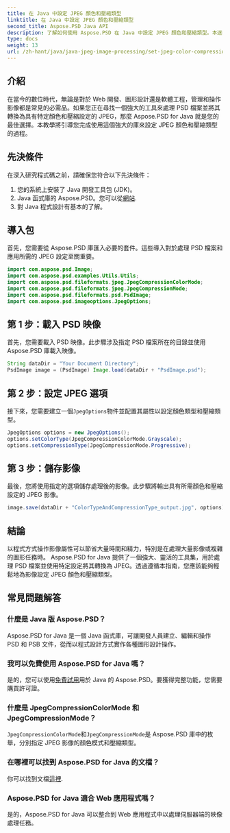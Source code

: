 ```yaml
---
title: 在 Java 中設定 JPEG 顏色和壓縮類型
linktitle: 在 Java 中設定 JPEG 顏色和壓縮類型
second_title: Aspose.PSD Java API
description: 了解如何使用 Aspose.PSD 在 Java 中設定 JPEG 顏色和壓縮類型。本逐步指南使影像處理變得簡單且有效率。
type: docs
weight: 13
url: /zh-hant/java/java-jpeg-image-processing/set-jpeg-color-compression-type-java/
---
```

## 介紹
在當今的數位時代，無論是對於 Web 開發、圖形設計還是軟體工程，管理和操作影像都是常見的必需品。如果您正在尋找一個強大的工具來處理 PSD 檔案並將其轉換為具有特定顏色和壓縮設定的 JPEG，那麼 Aspose.PSD for Java 就是您的最佳選擇。本教學將引導您完成使用這個強大的庫來設定 JPEG 顏色和壓縮類型的過程。
## 先決條件
在深入研究程式碼之前，請確保您符合以下先決條件：
1. 您的系統上安裝了 Java 開發工具包 (JDK)。
2.  Java 函式庫的 Aspose.PSD。您可以從[網站](https://releases.aspose.com/psd/java/).
3. 對 Java 程式設計有基本的了解。
## 導入包
首先，您需要從 Aspose.PSD 庫匯入必要的套件。這些導入對於處理 PSD 檔案和應用所需的 JPEG 設定至關重要。
```java
import com.aspose.psd.Image;
import com.aspose.psd.examples.Utils.Utils;
import com.aspose.psd.fileformats.jpeg.JpegCompressionColorMode;
import com.aspose.psd.fileformats.jpeg.JpegCompressionMode;
import com.aspose.psd.fileformats.psd.PsdImage;
import com.aspose.psd.imageoptions.JpegOptions;
```
## 第 1 步：載入 PSD 映像
首先，您需要載入 PSD 映像。此步驟涉及指定 PSD 檔案所在的目錄並使用 Aspose.PSD 庫載入映像。
```java
String dataDir = "Your Document Directory";
PsdImage image = (PsdImage) Image.load(dataDir + "PsdImage.psd");
```
## 第 2 步：設定 JPEG 選項
接下來，您需要建立一個`JpegOptions`物件並配置其屬性以設定顏色類型和壓縮類型。 
```java
JpegOptions options = new JpegOptions();
options.setColorType(JpegCompressionColorMode.Grayscale);
options.setCompressionType(JpegCompressionMode.Progressive);
```
## 第 3 步：儲存影像
最後，您將使用指定的選項儲存處理後的影像。此步驟將輸出具有所需顏色和壓縮設定的 JPEG 影像。
```java
image.save(dataDir + "ColorTypeAndCompressionType_output.jpg", options);
```
## 結論
以程式方式操作影像屬性可以節省大量時間和精力，特別是在處理大量影像或複雜的圖形任務時。 Aspose.PSD for Java 提供了一個強大、靈活的工具集，用於處理 PSD 檔案並使用特定設定將其轉換為 JPEG。透過遵循本指南，您應該能夠輕鬆地為影像設定 JPEG 顏色和壓縮類型。
## 常見問題解答
### 什麼是 Java 版 Aspose.PSD？
Aspose.PSD for Java 是一個 Java 函式庫，可讓開發人員建立、編輯和操作 PSD 和 PSB 文件，從而以程式設計方式實作各種圖形設計操作。
### 我可以免費使用 Aspose.PSD for Java 嗎？
是的，您可以使用[免費試用](https://releases.aspose.com/)用於 Java 的 Aspose.PSD。要獲得完整功能，您需要購買許可證。
### 什麼是 JpegCompressionColorMode 和 JpegCompressionMode？
`JpegCompressionColorMode`和`JpegCompressionMode`是 Aspose.PSD 庫中的枚舉，分別指定 JPEG 影像的顏色模式和壓縮類型。
### 在哪裡可以找到 Aspose.PSD for Java 的文檔？
你可以找到文檔[這裡](https://reference.aspose.com/psd/java/).
### Aspose.PSD for Java 適合 Web 應用程式嗎？
是的，Aspose.PSD for Java 可以整合到 Web 應用程式中以處理伺服器端的映像處理任務。